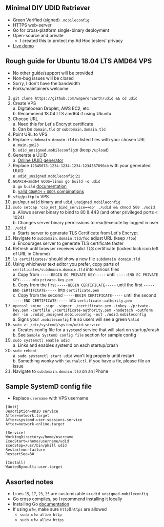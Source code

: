 ## Minimal DIY UDID Retriever
* Green Verified (signed) `.mobileconfig`
* HTTPS web-server
* Go for cross-platform single-binary deployment
* Open-source and private
  * I created this to protect my Ad Hoc testers' privacy
* [Live demo](https://udid.aliask.co)

## Rough guide for Ubuntu 18.04 LTS AMD64 VPS
* No other guide/support will be provided
* Non-bug issues will be closed
* Sorry, I don't have the bandwidth
* Forks/maintainers welcome

1. `git clone https://github.com/EmperorEarth/udid && cd udid`
1. Create VPS  
  a. Digitalocean Droplet, AWS EC2, etc  
  b. Recommend 18.04 LTS amd64 if using Ubuntu
1. Choose URL  
  a. Need this for Let's Encrypt certificate  
  b. Can be `domain.tld` or `subdomain.domain.tld`
1. Point URL to VPS  
1. Replace `subdomain.domain.tld` in listed files with your chosen URL  
  a. `main.go`:`23`  
  b. `udid_unsigned.mobileconfig`:`8` (keep `/upload`)
1. Generate a UUID  
  a. [Online UUID generator](https://www.uuidgenerator.net/version4)
1. Replace `12345678-1234-1234-1234-1234567890ab` with your generated UUID  
  a. `udid_unsigned.mobileconfig`:`21`
1. `GOARCH=amd64 GOOS=linux go build -o udid`  
  a. `go build` [documentation](https://golang.org/cmd/go/#hdr-Compile_packages_and_dependencies)  
  b. [valid `GOARCH` + `GOOS` combinations](https://golang.org/doc/install/source#environment)
1. `sftp`/`psftp` to VPS  
1. `put`/`mput` `udid` binary and `udid_unsigned.mobileconfig`  
1. `sudo setcap 'cap_net_bind_service=+ep' ./udid && chmod 500 ./udid`  
  a. Allows server binary to bind to 80 & 443 (and other privileged ports < 1024)  
  b. Changes server binary permissions to read/execute by logged in user
1. `./udid`  
  a. Starts server to generate TLS Certificate from Let's Encrypt
1. Navigate to `subdomain.domain.tld/foo` adjust URL (keep `/foo`)  
  a. Encourages server to generate TLS certificate faster
1. Refresh until browser receives valid TLS certificate (locked lock icon left of URL in Chrome)  
1. `ls certificates/` should show a new file `subdomain.domain.tld`  
1. Using whichever text editor you prefer, copy parts of `certiticates/subdomain.domain.tld` into various files  
  a. Copy from `-----BEGIN EC PRIVATE KEY-----` until `-----END EC PRIVATE KEY-----` into `private-key.pem`  
  b. Copy from the first `-----BEGIN CERTIFICATE-----` until the first `-----END CERTIFICATE-----` into `certificate.pem`  
  c. Copy from the second `-----BEGIN CERTIFICATE-----` until the second `-----END CERTIFICATE-----` into `certificate-authority.pem`
1. `openssl smime -sign -signer ./certificate.pem -inkey ./private-key.pem -certfile ./certificate-authority.pem -nodetach -outform der -in ./udid_unsigned.mobileconfig -out ./udid.mobileconfig`  
  a. Signs your `.mobileconfig` file so users will see a green `Valid`
1. `sudo vi /etc/systemd/system/udid.service`  
  a. Creates config file for a `systemd` service that will start on startup/crash  
  b. See `Sample SystemD config file` section for sample config
1. `sudo systemctl enable udid`  
  a. Links and enables systemd on each startup/crash
1. `sudo reboot`  
  a. `sudo systemctl start udid` won't log properly until restart  
  b. Something wonky with `journalctl`. if you have a fix, please file an issue
1. Navigate to `subdomain.domain.tld` on an iPhone  

## Sample SystemD config file
* Replace `username` with VPS username
```
[Unit]
Description=UDID service
After=network.target
After=systemd-user-sessions.service
After=network-online.target

[Service]
WorkingDirectory=/home/username
ExecStart=/home/username/udid
ExecStop=/usr/bin/pkill udid
Restart=on-failure
RestartSec=30

[Install]
WantedBy=multi-user.target
```

## Assorted notes
* Lines `15`, `17`, `23`, `25` are customizable in `udid_unsigned.mobileconfig`
* Go cross compiles, so I recommend installing it locally
* Installing Go [documentation](https://golang.org/doc/install#install)
* If using `ufw`, make sure `http`&`https` are allowed
  * `sudo ufw allow http`
  * `sudo ufw allow https`
